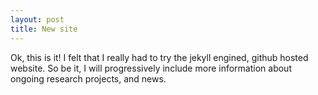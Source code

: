 ```yaml
---
layout: post
title: New site
---
```


Ok, this is it! I felt that I really had to try the jekyll engined, github hosted website. So be it, I will progressively include more information about ongoing research projects, and news. 